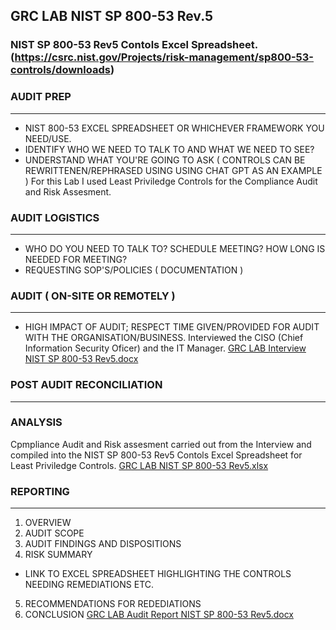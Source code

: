 ## GRC LAB NIST SP 800-53 Rev.5

### NIST SP 800-53 Rev5 Contols Excel Spreadsheet. (https://csrc.nist.gov/Projects/risk-management/sp800-53-controls/downloads)

### AUDIT PREP
__________

- NIST 800-53 EXCEL SPREADSHEET OR WHICHEVER FRAMEWORK YOU NEED/USE.
- IDENTIFY WHO WE NEED TO TALK TO AND WHAT WE NEED TO SEE?
- UNDERSTAND WHAT YOU'RE GOING TO ASK ( CONTROLS CAN BE REWRITTENEN/REPHRASED USING USING CHAT GPT AS AN EXAMPLE )
  For this Lab I used Least Priviledge Controls for the Compliance Audit and Risk Assesment.
  
### AUDIT LOGISTICS
_______________

- WHO DO YOU NEED TO TALK TO? SCHEDULE MEETING? HOW LONG IS NEEDED FOR MEETING?
- REQUESTING SOP'S/POLICIES ( DOCUMENTATION )

### AUDIT ( ON-SITE OR REMOTELY )
_____________________________

- HIGH IMPACT OF AUDIT; RESPECT TIME GIVEN/PROVIDED FOR AUDIT WITH THE ORGANISATION/BUSINESS.
  Interviewed the CISO (Chief Information Security Oficer) and the IT Manager.
  [GRC LAB Interview NIST SP 800-53 Rev5.docx](https://github.com/user-attachments/files/17270209/GRC.LAB.Interview.NIST.SP.800-53.Rev5.docx)


### POST AUDIT RECONCILIATION
_________________________

### ANALYSIS
Cpmpliance Audit and Risk assesment carried out from the Interview and compiled into the NIST SP 800-53 Rev5 Contols Excel Spreadsheet for Least Priviledge Controls.
  [GRC LAB NIST SP 800-53 Rev5.xlsx](https://github.com/user-attachments/files/17270221/GRC.LAB.NIST.SP.800-53.Rev5.xlsx)


### REPORTING
_________

1. OVERVIEW
2. AUDIT SCOPE
3. AUDIT FINDINGS AND DISPOSITIONS
4. RISK SUMMARY
- LINK TO EXCEL SPREADSHEET HIGHLIGHTING THE CONTROLS NEEDING REMEDIATIONS ETC. 
5. RECOMMENDATIONS FOR REDEDIATIONS
6. CONCLUSION
    [GRC LAB Audit Report NIST SP 800-53 Rev5.docx](https://github.com/user-attachments/files/17270223/GRC.LAB.Audit.Report.NIST.SP.800-53.Rev5.docx)
